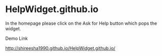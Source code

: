 # HelpWidget.github.io

In the homepage please click on the Ask for Help button which pops the widget.

Demo Link 

http://shireesha1990.github.io/HelpWidget.github.io/

